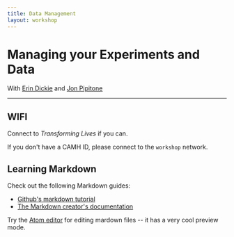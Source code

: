 ```yaml
---
title: Data Management
layout: workshop
---
```


# Managing your Experiments and Data

With [Erin Dickie](mailto:erin.dickie@camh.ca) and [Jon Pipitone](mailto:jon.pipitone@camh.ca)


----

## WIFI
Connect to *Transforming Lives* if you can. 

If you don't have a CAMH ID, please connect to the `workshop` network.

## Learning Markdown

Check out the following Markdown guides: 
- [Github's markdown tutorial](https://help.github.com/articles/basic-writing-and-formatting-syntax/)
- [The Markdown creator's documentation](http://daringfireball.net/projects/markdown/syntax)

Try the [Atom editor](https://atom.io) for editing mardown files -- it has a very cool preview mode.

